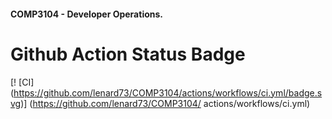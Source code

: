 #### COMP3104 - Developer Operations.


# Github Action Status Badge
[! [CI] (https://github.com/lenard73/COMP3104/actions/workflows/ci.yml/badge.svg)]
(https://github.com/lenard73/COMP3104/
actions/workflows/ci.yml)
 